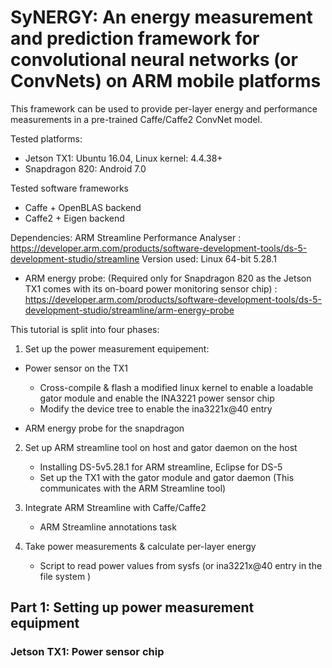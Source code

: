 # SyNERGY: An energy measurement and prediction framework for convolutional neural  networks (or ConvNets) on ARM mobile platforms

This framework can be used to provide per-layer energy and performance measurements in a pre-trained Caffe/Caffe2 ConvNet model.

Tested platforms: 
- Jetson TX1: Ubuntu 16.04, Linux kernel: 4.4.38+
- Snapdragon 820: Android 7.0

Tested software frameworks
- Caffe + OpenBLAS backend
- Caffe2 + Eigen backend


Dependencies:
ARM Streamline Performance Analyser : https://developer.arm.com/products/software-development-tools/ds-5-development-studio/streamline
Version used: Linux 64-bit 5.28.1

- ARM energy probe: (Required only for Snapdragon 820 as the Jetson TX1 comes with its on-board power monitoring sensor chip) : https://developer.arm.com/products/software-development-tools/ds-5-development-studio/streamline/arm-energy-probe

This tutorial is split into four phases:
1. Set up the power measurement equipement: 
 - Power sensor on the TX1
	- Cross-compile & flash a modified linux kernel to enable a loadable gator module and enable the INA3221 power sensor chip
	- Modify the device tree to enable the ina3221x@40 entry 
	
 - ARM energy probe for the snapdragon

2. Set up ARM streamline tool on host and gator daemon on the host
	- Installing DS-5v5.28.1 for ARM streamline, Eclipse for DS-5
	- Set up the TX1 with the gator module and gator daemon (This communicates with the ARM Streamline tool)

3. Integrate ARM Streamline with Caffe/Caffe2
	- ARM Streamline annotations task
4. Take power measurements & calculate per-layer energy
	- Script to read power values from sysfs (or ina3221x@40 entry in the file system )


## Part 1: Setting up power measurement equipment
### Jetson TX1: Power sensor chip
